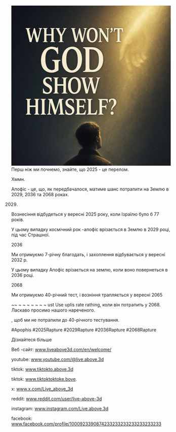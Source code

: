 ![Video cover image](../cover.jpeg)
Перш ніж ми почнемо, знайте, що 2025 - це перелом.

Хммн.

Апофіс - це, що, як передбачалося, матиме шанс потрапити на Землю в 2029, 2036 та 2068 роках.

2029.

Вознесіння відбудеться у вересні 2025 року, коли Ізраїлю було б 77 років.

У цьому випадку космічний рок -апофіс врізається в Землю в 2029 році, під час Страшної.

2036

Ми отримуємо 7-річну благодать, і захоплення відбувається у вересні 2032 р.

У цьому випадку Апофіс врізається на землю, коли воно повернеться в 2036 році.

2068

Ми отримуємо 40-річний тест, і возніння трапляється у вересні 2065

~~ ~ ~ ~ ~ ~ ~ ~ ust Use uplis rate rathing, коли він потрапить у 2068. Ласкаво просимо нашого нареченого.

, щоб ми не потрапили до 40-річного тестування.

#Apophis #2025Rapture #2029Rapture #2036Rapture #2068Rapture


Дізнайтеся більше


Веб -сайт: www.liveabove3d.com/en/welcome/

youtube: www.youtube.com/@live.above.3d

tiktok: www.tiktokto.above.3d

tiktok: www.tiktoktoktoke.bove.

x: www.x.com/Live_above_3d

reddit: www.reddit.com/user/live-above-3d

instagram: www.instagram.com/Live.above.3d

facebook: www.facebook.com/profile/1000923390874233233233233233233233